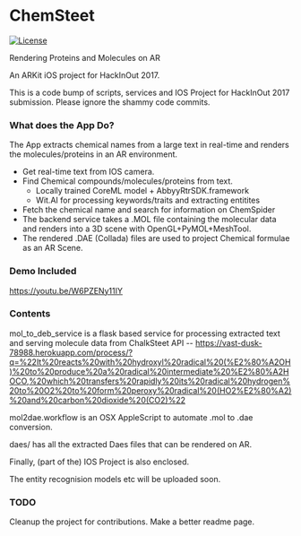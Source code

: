 # ChemSteet

[![License](https://img.shields.io/badge/License-BSD%203--Clause-blue.svg)](https://opensource.org/licenses/BSD-3-Clause)


Rendering Proteins and Molecules on AR

An ARKit iOS project for HackInOut 2017.

This is a code bump of scripts, services and IOS Project for HackInOut 2017 submission. Please ignore the shammy code commits.


### What does the App Do?

The App extracts chemical names from a large text in real-time and renders the molecules/proteins in an AR environment.

- Get real-time text from IOS camera.
- Find Chemical compounds/molecules/proteins from text.
  - Locally trained CoreML model + AbbyyRtrSDK.framework
  - Wit.AI for processing keywords/traits and extracting entitites
- Fetch the chemical name and search for information on ChemSpider
- The backend service takes a .MOL file containing the molecular data and renders into a 3D scene with OpenGL+PyMOL+MeshTool.
- The rendered .DAE (Collada) files are used to project Chemical formulae as an AR Scene.

### Demo Included

https://youtu.be/W6PZENy11IY

### Contents
mol_to_deb_service is a flask based service for processing extracted text and serving molecule data from ChalkSteet API -- 
https://vast-dusk-78988.herokuapp.com/process/?q=%22It%20reacts%20with%20hydroxyl%20radical%20(%E2%80%A2OH)%20to%20produce%20a%20radical%20intermediate%20%E2%80%A2HOCO,%20which%20transfers%20rapidly%20its%20radical%20hydrogen%20to%20O2%20to%20form%20peroxy%20radical%20(HO2%E2%80%A2)%20and%20carbon%20dioxide%20(CO2)%22


mol2dae.workflow is an OSX AppleScript to automate .mol to .dae conversion.


daes/ has all the extracted Daes files that can be rendered on AR.


Finally, (part of the) IOS Project is also enclosed.

The entity recognision models etc will be uploaded soon.

### TODO

Cleanup the project for contributions.
Make a better readme page.
